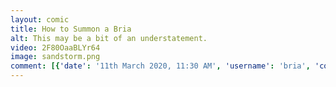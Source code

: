 ```yaml
---
layout: comic
title: How to Summon a Bria
alt: This may be a bit of an understatement.
video: 2F80OaaBLYr64
image: sandstorm.png
comment: [{'date': '11th March 2020, 11:30 AM', 'username': 'bria', 'comment': 'This will be under construction for a while, while I struggle with the site.'}]
---
```

